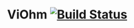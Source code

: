 ViOhm [![Build Status](https://travis-ci.org/hpi-swa-teaching/ViOhm.svg)](https://travis-ci.org/hpi-swa-teaching/ViOhm)
===================
